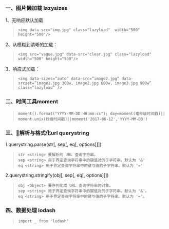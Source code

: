 ### 一、图片懒加载 lazysizes 
  1、无响应默认加载
  >`<img data-src="img.jpg" class="lazyload"  width="500" height="500"/>`

  2、从模糊到清晰的加载：
  >`<img src="vague.jpg" data-src="clear.jpg" class="lazyload" width="500" height="500"/>`

  3、响应式加载：
  >`<img
    data-sizes=”auto”
    data-src=”image2.jpg”
    data-srcset=”image1.jpg 300w,
    image2.jpg 600w,
    image3.jpg 900w” class=”lazyload” />`

### 二、时间工具moment
  >`moment().format("YYYY-MM-DD HH:mm:ss");
    day=moment(毫秒级时间戳)|| moment.unix(秒级时间戳)||moment('2017-06-12','YYYY-MM-DD')`

### 三、解析与格式化url querystring
  1.querystring.parse(str[, sep[, eq[, options]]])
  > `str <string> 要解析的 URL 查询字符串。`<br/>
    `sep <string> 用于界定查询字符串中的键值对的子字符串。默认为 '&'` <br/>
    `eq <string> 用于界定查询字符串中的键与值的子字符串。默认为 '='`
  
  2.querystring.stringify(obj[, sep[, eq[, options]]])
  >`obj <Object> 要序列化成 URL 查询字符串的对象。`<br />
    `sep <string> 用于界定查询字符串中的键值对的子字符串。默认为 '&'。`<br />
    `eq <string> 用于界定查询字符串中的键与值的子字符串。默认为 '='。`

### 四、数据处理 lodash
  > `import _ from 'lodash'`
